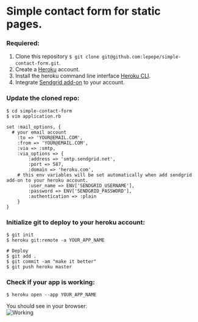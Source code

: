 # Simple contact form for static pages.

### Requiered:   
1. Clone this repository `$ git clone git@github.com:lepepe/simple-contact-form.git`.   
2. Create a [Heroku](http://heroku.com) account.   
3. Install the heroku command line interface [Heroku CLI](https://devcenter.heroku.com/articles/heroku-command-line).   
4. Integrate [Sendgrid add-on](https://elements.heroku.com/addons/sendgrid) to your account.   

### Update the cloned repo:   
`$ cd simple-contact-form`   
`$ vim application.rb`      

```
set :mail_options, {
  # your email account
	:to => 'YOUR@EMAIL.COM',
	:from => 'YOUR@EMAIL.COM',
	:via => :smtp,
	:via_options => {
		:address => 'smtp.sendgrid.net',
		:port => 587,
		:domain => 'heroku.com',
    # this env variables will be set automatically when add sendgrid add-on to your heroku account.
		:user_name => ENV['SENDGRID_USERNAME'],
		:password => ENV['SENDGRID_PASSWORD'],
		:authentication => :plain
	}
}
```   

### Initialize git to deploy to your heroku account:   

```
$ git init
$ heroku git:remote -a YOUR_APP_NAME

# Deploy
$ git add .
$ git commit -am "make it better"
$ git push heroku master
```   

### Check if your app is working:   
```
$ heroku open --app YOUR_APP_NAME
```   

You should see in your browser:      
![Working](https://github.com/lepepe/simple-contact-form/working.png)
